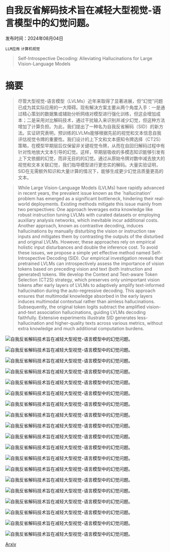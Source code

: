 # 自我反省解码技术旨在减轻大型视觉-语言模型中的幻觉问题。

发布时间：2024年08月04日

`LLM应用` `计算机视觉`

> Self-Introspective Decoding: Alleviating Hallucinations for Large Vision-Language Models

# 摘要

> 尽管大型视觉-语言模型（LVLMs）近年来取得了显著进展，但“幻觉”问题已成为其实际应用的一大障碍。现有解决方案主要从两个角度入手：一是通过精心策划的数据集或辅助分析网络对模型进行强化训练，但这会增加成本；二是采用对比解码技术，通过干扰输入来识别并减少幻觉，但这种方法增加了计算负担。为此，我们提出了一种名为自我反省解码（SID）的新方法。实证研究表明，预训练的LVLMs能够根据先前的视觉和文本信息自我评估视觉令牌的重要性。我们设计的上下文和文本感知令牌选择（CT2S）策略，在模型早期层后仅保留非关键视觉令牌，从而在自回归解码过程中有针对性地放大文本引导的幻觉。这样，早期层吸收的多模态知识能够引发有上下文依据的幻觉，而非无目的的幻觉。通过从原始令牌对数中减去放大的视觉和文本关联幻觉，我们指导模型进行更忠实的解码。大量实验证明，SID在无需额外知识和大量计算的情况下，能够生成更少幻觉且质量更高的文本。

> While Large Vision-Language Models (LVLMs) have rapidly advanced in recent years, the prevalent issue known as the `hallucination' problem has emerged as a significant bottleneck, hindering their real-world deployments. Existing methods mitigate this issue mainly from two perspectives: One approach leverages extra knowledge like robust instruction tuning LVLMs with curated datasets or employing auxiliary analysis networks, which inevitable incur additional costs. Another approach, known as contrastive decoding, induces hallucinations by manually disturbing the vision or instruction raw inputs and mitigates them by contrasting the outputs of the disturbed and original LVLMs. However, these approaches rely on empirical holistic input disturbances and double the inference cost. To avoid these issues, we propose a simple yet effective method named Self-Introspective Decoding (SID). Our empirical investigation reveals that pretrained LVLMs can introspectively assess the importance of vision tokens based on preceding vision and text (both instruction and generated) tokens. We develop the Context and Text-aware Token Selection (CT2S) strategy, which preserves only unimportant vision tokens after early layers of LVLMs to adaptively amplify text-informed hallucination during the auto-regressive decoding. This approach ensures that multimodal knowledge absorbed in the early layers induces multimodal contextual rather than aimless hallucinations. Subsequently, the original token logits subtract the amplified vision-and-text association hallucinations, guiding LVLMs decoding faithfully. Extensive experiments illustrate SID generates less-hallucination and higher-quality texts across various metrics, without extra knowledge and much additional computation burdens.

![自我反省解码技术旨在减轻大型视觉-语言模型中的幻觉问题。](../../../paper_images/2408.02032/x1.png)

![自我反省解码技术旨在减轻大型视觉-语言模型中的幻觉问题。](../../../paper_images/2408.02032/x2.png)

![自我反省解码技术旨在减轻大型视觉-语言模型中的幻觉问题。](../../../paper_images/2408.02032/x3.png)

![自我反省解码技术旨在减轻大型视觉-语言模型中的幻觉问题。](../../../paper_images/2408.02032/x4.png)

![自我反省解码技术旨在减轻大型视觉-语言模型中的幻觉问题。](../../../paper_images/2408.02032/x5.png)

![自我反省解码技术旨在减轻大型视觉-语言模型中的幻觉问题。](../../../paper_images/2408.02032/msgreedy.png)

![自我反省解码技术旨在减轻大型视觉-语言模型中的幻觉问题。](../../../paper_images/2408.02032/mssampling.png)

![自我反省解码技术旨在减轻大型视觉-语言模型中的幻觉问题。](../../../paper_images/2408.02032/add-greedy.png)

![自我反省解码技术旨在减轻大型视觉-语言模型中的幻觉问题。](../../../paper_images/2408.02032/add-sampling.png)

![自我反省解码技术旨在减轻大型视觉-语言模型中的幻觉问题。](../../../paper_images/2408.02032/x6.png)

![自我反省解码技术旨在减轻大型视觉-语言模型中的幻觉问题。](../../../paper_images/2408.02032/alpha.png)

![自我反省解码技术旨在减轻大型视觉-语言模型中的幻觉问题。](../../../paper_images/2408.02032/beta.png)

![自我反省解码技术旨在减轻大型视觉-语言模型中的幻觉问题。](../../../paper_images/2408.02032/others.png)

![自我反省解码技术旨在减轻大型视觉-语言模型中的幻觉问题。](../../../paper_images/2408.02032/x7.png)

![自我反省解码技术旨在减轻大型视觉-语言模型中的幻觉问题。](../../../paper_images/2408.02032/x8.png)

![自我反省解码技术旨在减轻大型视觉-语言模型中的幻觉问题。](../../../paper_images/2408.02032/x9.png)

![自我反省解码技术旨在减轻大型视觉-语言模型中的幻觉问题。](../../../paper_images/2408.02032/x10.png)

![自我反省解码技术旨在减轻大型视觉-语言模型中的幻觉问题。](../../../paper_images/2408.02032/x11.png)

![自我反省解码技术旨在减轻大型视觉-语言模型中的幻觉问题。](../../../paper_images/2408.02032/x12.png)

[Arxiv](https://arxiv.org/abs/2408.02032)
